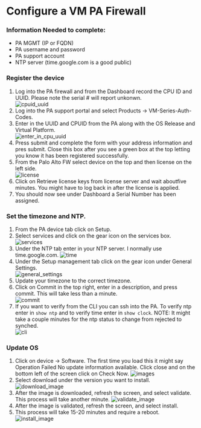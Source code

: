 # Configure a VM PA Firewall

### Information Needed to complete:
* PA MGMT (IP or FQDN)
* PA username and password
* PA support account
* NTP server (time.google.com is a good public)

### Register the device
1. Log into the PA firewall and from the Dashboard record the CPU ID and UUID. Please note the serial # will report unkonwn.\
![cpuid_uuid](images/cpu_uuid.png)
2. Log into the PA support portal and select Products -> VM-Series-Auth-Codes.
3. Enter in the UUID and CPUID from the PA along with the OS Release and Virtual Platform.\
![enter_in_cpu_uuid](images/enter_in_uuid_cpuid.png)
4. Press submit and complete the form with your address information and pres submit. Close this box after you see a green box at the top letting you know it has been registered successfully.
5. From the Palo Alto FW select device on the top and then license on the left side.\
![license](images/license.png)
6. Click on Retrieve license  keys from license server and wait aboutfive minutes. You might have to log back in after the license is applied.
7. You should now see under Dashboard a Serial Number has been assigned.


### Set the timezone and NTP.
1. From the PA device tab click on Setup.
2. Select services and click on the gear icon on the services box.\
![services](images/services.png)
1. Under the NTP tab enter in your NTP server. I normally use time.google.com.
![time](images/time.png)
2. Under the Setup management tab click on the gear icon under General Settings.\
![general_settings](images/general_settings.png)
3. Update your timezone to the correct timezone.
4. Click on Commit in the top right, enter in a description, and press commit. This will take less than a minute.\
![commit](images/commit.png)
5. If you want to verify from the CLI you can ssh into the PA. To verify ntp enter in ```show ntp``` and to verify time enter in ```show clock```. NOTE: It might take a couple minutes for the ntp status to change from rejected to synched.\
![cli](images/cli.png)

### Update OS

1. Click on device -> Software. The first time you load this it might say Operation Failed No update information available. Click close and on the bottom left of the screen click on Check Now.
![images](images/images.png)
2. Select download under the version you want to install.
![download_image](images/download_image.png)
3. After the image is downloaded, refresh the screen, and select validate. This process will take another minute.
![validate_image](images/validate_image.png)
4. After the image is validated, refresh the screen, and select install.
5. This process will take 15-20 minutes and require a reboot.\
![install_image](images/install_image.png)